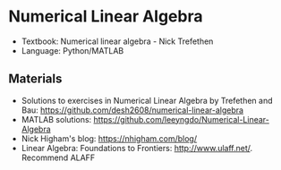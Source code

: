 # Numerical Linear Algebra
- Textbook: Numerical linear algebra - Nick Trefethen
- Language: Python/MATLAB

## Materials
- Solutions to exercises in Numerical Linear Algebra by Trefethen and Bau: https://github.com/desh2608/numerical-linear-algebra
- MATLAB solutions: https://github.com/leeyngdo/Numerical-Linear-Algebra
- Nick Higham's blog: https://nhigham.com/blog/
- Linear Algebra: Foundations to Frontiers: http://www.ulaff.net/. Recommend ALAFF
